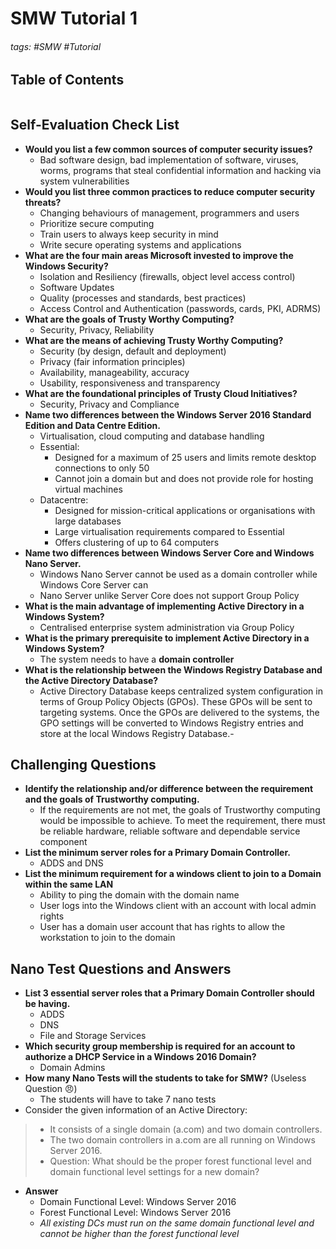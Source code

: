 # SMW Tutorial 1

###### tags: #SMW #Tutorial 

## Table of Contents
```toc
```

## Self-Evaluation Check List
- **Would you list a few common sources of computer security issues?**
	- Bad software design, bad implementation of software, viruses, worms, programs that steal confidential information and hacking via system vulnerabilities
- **Would you list three common practices to reduce computer security threats?**
	- Changing behaviours of management, programmers and users
	- Prioritize secure computing
	- Train users to always keep security in mind
	- Write secure operating systems and applications
- **What are the four main areas Microsoft invested to improve the Windows Security?**
	- Isolation and Resiliency (firewalls, object level access control)
	- Software Updates
	- Quality (processes and standards, best practices)
	- Access Control and Authentication (passwords, cards, PKI, ADRMS)
- **What are the goals of Trusty Worthy Computing?**
	- Security, Privacy, Reliability
- **What are the means of achieving Trusty Worthy Computing?**
	- Security (by design, default and deployment)
	- Privacy (fair information principles)
	- Availability, manageability, accuracy
	- Usability, responsiveness and transparency
- **What are the foundational principles of Trusty Cloud Initiatives?**
	- Security, Privacy and Compliance
- **Name two differences between the Windows Server 2016 Standard Edition and Data Centre Edition.**
	- Virtualisation, cloud computing and database handling
	- Essential:
		- Designed for a maximum of 25 users and limits remote desktop connections to only 50
		- Cannot join a domain but and does not provide role for hosting virtual machines
	- Datacentre:
		- Designed for mission-critical applications or organisations with large databases
		- Large virtualisation requirements compared to Essential
		- Offers clustering of up to 64 computers
- **Name two differences between Windows Server Core and Windows Nano Server.**
	- Windows Nano Server cannot be used as a domain controller while Windows Core Server can
	- Nano Server unlike Server Core does not support Group Policy
- **What is the main advantage of implementing Active Directory in a Windows System?**
	- Centralised enterprise system administration via Group Policy
- **What is the primary prerequisite to implement Active Directory in a Windows System?**
	- The system needs to have a **domain controller**
- **What is the relationship between the Windows Registry Database and the Active Directory Database?**
	- Active Directory Database keeps centralized system configuration in terms of Group Policy Objects (GPOs). These GPOs will be sent to targeting systems. Once the GPOs are delivered to the systems, the GPO settings will be converted to Windows Registry entries and store at the local Windows Registry Database.-

## Challenging Questions
- **Identify the relationship and/or difference between the requirement and the goals of Trustworthy computing.**
	- If the requirements are not met, the goals of Trustworthy computing would be impossible to achieve. To meet the requirement, there must be reliable hardware, reliable software and dependable service component
- **List the minimum server roles for a Primary Domain Controller.**
	- ADDS and DNS
- **List the minimum requirement for a windows client to join to a Domain within the same LAN**
	- Ability to ping the domain with the domain name
	- User logs into the Windows client with an account with local admin rights
	- User has a domain user account that has rights to allow the workstation to join to the domain

## Nano Test Questions and Answers
- **List 3 essential server roles that a Primary Domain Controller should be having.**
	- ADDS
	- DNS
	- File and Storage Services
- **Which security group membership is required for an account to authorize a DHCP Service in a Windows 2016 Domain?**
	- Domain Admins
- **How many Nano Tests will the students to take for SMW?** (Useless Question 😠)
	- The students will have to take 7 nano tests
- Consider the given information of an Active Directory:
> - It consists of a single domain (a.com) and two domain controllers.
> - The two domain controllers in a.com are all running on Windows Server 2016. 
> - Question: What should be the proper forest functional level and domain functional level settings for a new domain?
- **Answer**
	- Domain Functional Level: Windows Server 2016
	- Forest Functional Level: Windows Server 2016
	- *All existing DCs must run on the same domain functional level and cannot be higher than the forest functional level*